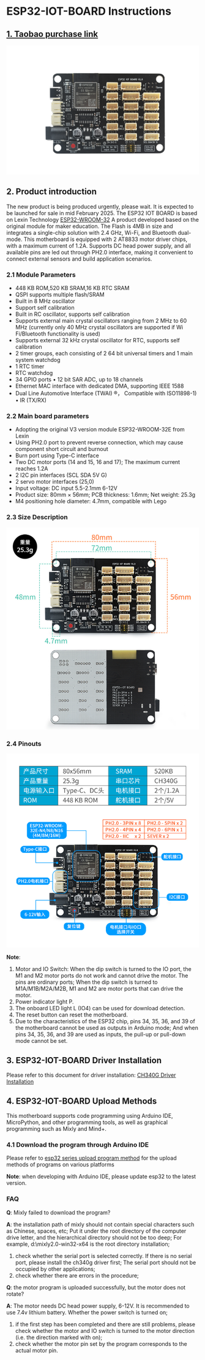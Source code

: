 # ESP32-IOT-BOARD Instructions

## [1. Taobao purchase link](https://item.taobao.com/item.htm?ali_refid=a3_430582_1006:1209150026:N:bHry0KBYQUueXMqvQBLQ7A==:ae7ad87b821c162939f1053fd9a53067&ali_trackid=162_ae7ad87b821c162939f1053fd9a53067&id=778630577370&skuId=5318380828567&spm=a21n57.1.0.0)

![eSP32_board](esp32_iot_board.png)

## 2. Product introduction

The new product is being produced urgently, please wait. It is expected to be launched for sale in mid February 2025. The ESP32 IOT BOARD is based on Lexin Technology <a href="https://www.espressif.com/sites/default/files/documentation/esp32-wroom-32_datasheet_cn.pdf" target="_blank">ESP32-WROOM-32</a> A product developed based on the original module for maker education. The Flash is 4MB in size and integrates a single-chip solution with 2.4 GHz, Wi-Fi, and Bluetooth dual-mode. This motherboard is equipped with 2 AT8833 motor driver chips, with a maximum current of 1.2A. Supports DC head power supply, and all available pins are led out through PH2.0 interface, making it convenient to connect external sensors and build application scenarios.

### 2.1 Module Parameters

- 448 KB ROM,520 KB SRAM,16 KB RTC SRAM
- QSPI supports multiple flash/SRAM
- Built in 8 MHz oscillator
- Support self calibration
- Built in RC oscillator, supports self calibration
- Supports external main crystal oscillators ranging from 2 MHz to 60 MHz (currently only 40 MHz crystal oscillators are supported if Wi Fi/Bluetooth functionality is used)
- Supports external 32 kHz crystal oscillator for RTC, supports self calibration
- 2 timer groups, each consisting of 2 64 bit universal timers and 1 main system watchdog
- 1 RTC timer
- RTC watchdog
- 34 GPIO ports • 12 bit SAR ADC, up to 18 channels
- Ethernet MAC interface with dedicated DMA, supporting IEEE 1588
- Dual Line Automotive Interface (TWAI) ®， Compatible with ISO11898-1) • IR (TX/RX)

### 2.2 Main board parameters

- Adopting the original V3 version module ESP32-WROOM-32E from Lexin
- Using PH2.0 port to prevent reverse connection, which may cause component short circuit and burnout
- Burn port using Type-C interface
- Two DC motor ports (14 and 15, 16 and 17); The maximum current reaches 1.2A
- 2 I2C pin interfaces (SCL SDA 5V G)
- 2 servo motor interfaces (25,0)
- Input voltage: DC input 5.5-2.1mm 6-12V
- Product size: 80mm × 56mm; PCB thickness: 1.6mm; Net weight: 25.3g
- M4 positioning hole diameter: 4.7mm, compatible with Lego

### 2.3 Size Description

![esp32_iot_board_size_mark](esp32_iot_board_size_mark.png)

### 2.4 Pinouts

![esp32_iot_board_pin](esp32_iot_board_pin.jpg)

**Note**:

1. Motor and IO Switch: When the dip switch is turned to the IO port, the M1 and M2 motor ports do not work and cannot drive the motor. The pins are ordinary ports; When the dip switch is turned to M1A/M1B/M2A/M2B, M1 and M2 are motor ports that can drive the motor.
2. Power indicator light P.
3. The onboard LED light L (IO4) can be used for download detection.
4. The reset button can reset the motherboard.
5. Due to the characteristics of the ESP32 chip, pins 34, 35, 36, and 39 of the motherboard cannot be used as outputs in Arduino mode; And when pins 34, 35, 36, and 39 are used as inputs, the pull-up or pull-down mode cannot be set.

## 3. ESP32-IOT-BOARD Driver Installation

Please refer to this document for driver installation: [CH340G Driver Installation](en/driver/ch340_driver/ch340_driver.md)

## 4. ESP32-IOT-BOARD Upload Methods

This motherboard supports code programming using Arduino IDE, MicroPython, and other programming tools, as well as graphical programming such as Mixly and Mind+.

### 4.1 Download the program through Arduino IDE

Please refer to [esp32 series upload program method](en/esp32/esp32_software_instructions/esp32_software_instructions.md) for the upload methods of programs on various platforms

**Note**: when developing with Arduino IDE, please update esp32 to the latest version.

### FAQ

**Q**: Mixly failed to download the program?

**A**: the installation path of mixly should not contain special characters such as Chinese, spaces, etc; Put it under the root directory of the computer drive letter, and the hierarchical directory should not be too deep; For example, d:\mixly2.0-win32-x64 is the root directory installation;

1. check whether the serial port is selected correctly. If there is no serial port, please install the ch340g driver first; The serial port should not be occupied by other applications;
2. check whether there are errors in the procedure;

**Q**: the motor program is uploaded successfully, but the motor does not rotate?

**A**: The motor needs DC head power supply, 6-12V. It is recommended to use 7.4v lithium battery. Whether the power switch is turned on;

1. if the first step has been completed and there are still problems, please check whether the motor and IO switch is turned to the motor direction (i.e. the direction marked with on);
2. check whether the motor pin set by the program corresponds to the actual motor pin.
